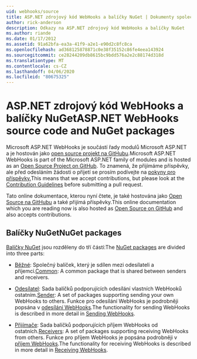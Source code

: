 ```yaml
---
uid: webhooks/source
title: ASP.NET zdrojový kód WebHooks a balíčky NuGet | Dokumenty společnosti Microsoft
author: rick-anderson
description: Odkazy na ASP.NET zdrojový kód WebHooks a balíčky NuGet
ms.author: riande
ms.date: 01/17/2012
ms.assetid: 91a62bfa-ea3a-41f9-a2e1-e90d2c8fc8ca
ms.openlocfilehash: ad368125878871c0e38f35152c86fe4eea143924
ms.sourcegitcommit: ce28244209db8615bc9bdd576a2e2c88174d318d
ms.translationtype: MT
ms.contentlocale: cs-CZ
ms.lasthandoff: 04/06/2020
ms.locfileid: "80675325"
---
```

# <a name="aspnet-webhooks-source-code-and-nuget-packages"></a><span data-ttu-id="bc341-103">ASP.NET zdrojový kód WebHooks a balíčky NuGet</span><span class="sxs-lookup"><span data-stu-id="bc341-103">ASP.NET WebHooks source code and NuGet packages</span></span>

<span data-ttu-id="bc341-104">Microsoft ASP.NET WebHooks je součástí řady modulů Microsoft ASP.NET a je hostován jako [open source projekt na GitHubu](https://github.com/aspnet/WebHooks).</span><span class="sxs-lookup"><span data-stu-id="bc341-104">Microsoft ASP.NET WebHooks is part of the Microsoft ASP.NET family of modules and is hosted as an [Open Source Project on GitHub](https://github.com/aspnet/WebHooks).</span></span> <span data-ttu-id="bc341-105">To znamená, že přijímáme příspěvky, ale před odesláním žádosti o přijetí se prosím podívejte na [pokyny pro příspěvky.](https://github.com/aspnet/Home/blob/master/CONTRIBUTING.md)</span><span class="sxs-lookup"><span data-stu-id="bc341-105">This means that we accept contributions, but please look at the [Contribution Guidelines](https://github.com/aspnet/Home/blob/master/CONTRIBUTING.md) before submitting a pull request.</span></span>

<span data-ttu-id="bc341-106">Tato online dokumentace, kterou nyní čtete, je také hostována jako [Open Source na GitHubu](http://docs.asp.net/en/latest/contribute/style-guide.html#style-guide) a také přijímá příspěvky.</span><span class="sxs-lookup"><span data-stu-id="bc341-106">This online documentation which you are reading now is also hosted as [Open Source on GitHub](http://docs.asp.net/en/latest/contribute/style-guide.html#style-guide) and also accepts contributions.</span></span>

## <a name="nuget-packages"></a><span data-ttu-id="bc341-107">Balíčky NuGet</span><span class="sxs-lookup"><span data-stu-id="bc341-107">NuGet packages</span></span>

<span data-ttu-id="bc341-108">[Balíčky NuGet](https://nuget.org/packages?q=Microsoft.AspNet.WebHooks) jsou rozděleny do tří částí:</span><span class="sxs-lookup"><span data-stu-id="bc341-108">The [NuGet packages](https://nuget.org/packages?q=Microsoft.AspNet.WebHooks) are divided into three parts:</span></span>

* <span data-ttu-id="bc341-109">[Běžné](https://www.nuget.org/packages?q=Microsoft.AspNet.WebHooks.Common): Společný balíček, který je sdílen mezi odesílateli a příjemci.</span><span class="sxs-lookup"><span data-stu-id="bc341-109">[Common](https://www.nuget.org/packages?q=Microsoft.AspNet.WebHooks.Common): A common package that is shared between senders and receivers.</span></span>

* <span data-ttu-id="bc341-110">[Odesílatel](https://www.nuget.org/packages?q=Microsoft.AspNet.WebHooks.Custom): Sada balíčků podporujících odesílání vlastních WebHooků ostatním.</span><span class="sxs-lookup"><span data-stu-id="bc341-110">[Sender](https://www.nuget.org/packages?q=Microsoft.AspNet.WebHooks.Custom): A set of packages supporting sending your own WebHooks to others.</span></span> <span data-ttu-id="bc341-111">Funkce pro odesílání WebHooks je podrobněji popsána v [odesílání WebHooks](sending/senders.md).</span><span class="sxs-lookup"><span data-stu-id="bc341-111">The functionality for sending WebHooks is described in more detail in [Sending WebHooks](sending/senders.md).</span></span>

* <span data-ttu-id="bc341-112">[Přijímače](https://www.nuget.org/packages?q=Microsoft.AspNet.WebHooks.Receivers): Sada balíčků podporujících příjem WebHooks od ostatních.</span><span class="sxs-lookup"><span data-stu-id="bc341-112">[Receivers](https://www.nuget.org/packages?q=Microsoft.AspNet.WebHooks.Receivers): A set of packages supporting receiving WebHooks from others.</span></span> <span data-ttu-id="bc341-113">Funkce pro příjem WebHooks je popsána podrobněji v [příjem WebHooks](receiving/index.md).</span><span class="sxs-lookup"><span data-stu-id="bc341-113">The functionality for receiving WebHooks is described in more detail in [Receiving WebHooks](receiving/index.md).</span></span>
